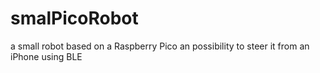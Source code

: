 # smalPicoRobot
a small robot based on a Raspberry Pico an possibility to steer it from an iPhone using BLE
